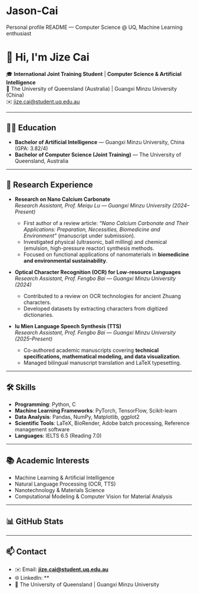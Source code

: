 # Jason-Cai
Personal profile README — Computer Science @ UQ, Machine Learning enthusiast

# 👋 Hi, I'm Jize Cai  

🎓 **International Joint Training Student** | **Computer Science & Artificial Intelligence**  
🏫 The University of Queensland (Australia) | Guangxi Minzu University (China)  
✉️ jize.cai@student.uq.edu.au  

---

## 🧑‍🎓 Education  
- **Bachelor of Artificial Intelligence** — Guangxi Minzu University, China (GPA: 3.82/4)  
- **Bachelor of Computer Science (Joint Training)** — The University of Queensland, Australia  

---

## 🔬 Research Experience  

- **Research on Nano Calcium Carbonate**  
  *Research Assistant, Prof. Meiqu Lu — Guangxi Minzu University (2024–Present)*  
  - First author of a review article: *“Nano Calcium Carbonate and Their Applications: Preparation, Necessities, Biomedicine and Environment”* (manuscript under submission).  
  - Investigated physical (ultrasonic, ball milling) and chemical (emulsion, high-pressure reactor) synthesis methods.  
  - Focused on functional applications of nanomaterials in **biomedicine and environmental sustainability**.  

- **Optical Character Recognition (OCR) for Low-resource Languages**  
  *Research Assistant, Prof. Fengbo Bai — Guangxi Minzu University (2024)*  
  - Contributed to a review on OCR technologies for ancient Zhuang characters.  
  - Developed datasets by extracting characters from digitized dictionaries.  

- **Iu Mien Language Speech Synthesis (TTS)**  
  *Research Assistant, Prof. Fengbo Bai — Guangxi Minzu University (2025–Present)*  
  - Co-authored academic manuscripts covering **technical specifications, mathematical modeling, and data visualization**.  
  - Managed bilingual manuscript translation and LaTeX typesetting.  

---

## 🛠 Skills  

- **Programming**: Python, C  
- **Machine Learning Frameworks**: PyTorch, TensorFlow, Scikit-learn  
- **Data Analysis**: Pandas, NumPy, Matplotlib, ggplot2  
- **Scientific Tools**: LaTeX, BioRender, Adobe batch processing, Reference management software  
- **Languages**: IELTS 6.5 (Reading 7.0)  

---

## 📚 Academic Interests  

- Machine Learning & Artificial Intelligence  
- Natural Language Processing (OCR, TTS)  
- Nanotechnology & Materials Science  
- Computational Modeling & Computer Vision for Material Analysis  

---

## 📊 GitHub Stats  

---

## 📫 Contact  

- ✉️ Email: **jize.cai@student.uq.edu.au**  
- 🌐 LinkedIn: **  
- 🏫 The University of Queensland | Guangxi Minzu University  
